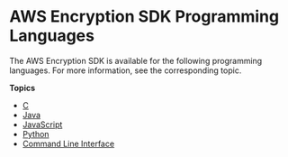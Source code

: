 # AWS Encryption SDK Programming Languages<a name="programming-languages"></a>

The AWS Encryption SDK is available for the following programming languages\. For more information, see the corresponding topic\.

**Topics**
+ [C](c-language.md)
+ [Java](java.md)
+ [JavaScript](javascript.md)
+ [Python](python.md)
+ [Command Line Interface](crypto-cli.md)